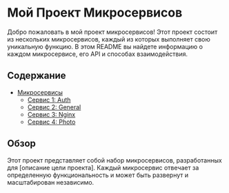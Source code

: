 # Мой Проект Микросервисов

Добро пожаловать в мой проект микросервисов! Этот проект состоит из нескольких микросервисов, каждый из которых выполняет свою уникальную функцию. В этом README вы найдете информацию о каждом микросервисе, его API и способах взаимодействия.

## Содержание

- [Микросервисы](#микросервисы)
  - [Сервис 1: Auth](#https://github.com/BatyrAbdusalamov/Auth_Micro-Service)
  - [Сервис 2: General](#https://github.com/BatyrAbdusalamov/GeneralRedirectService)
  - [Сервис 3: Nginx](#https://github.com/BatyrAbdusalamov/Nginx-Proxy-Service)
  - [Сервис 4: Photo](#https://github.com/BatyrAbdusalamov/Photo-Service)


## Обзор

Этот проект представляет собой набор микросервисов, разработанных для [описание цели проекта]. Каждый микросервис отвечает за определенную функциональность и может быть развернут и масштабирован независимо.
